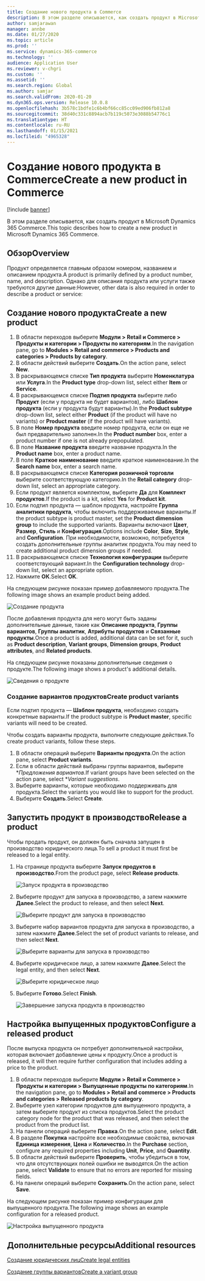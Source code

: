 ```yaml
---
title: Создание нового продукта в Commerce
description: В этом разделе описывается, как создать продукт в Microsoft Dynamics 365 Commerce.
author: samjarawan
manager: annbe
ms.date: 01/27/2020
ms.topic: article
ms.prod: ''
ms.service: dynamics-365-commerce
ms.technology: ''
audience: Application User
ms.reviewer: v-chgri
ms.custom: ''
ms.assetid: ''
ms.search.region: Global
ms.author: samjar
ms.search.validFrom: 2020-01-20
ms.dyn365.ops.version: Release 10.0.8
ms.openlocfilehash: 3b578c1bdfe1c6b4bf66cc85cc09ed906fb812a8
ms.sourcegitcommit: 38d40c331c8894acb7b119c5073e3088b54776c1
ms.translationtype: HT
ms.contentlocale: ru-RU
ms.lasthandoff: 01/15/2021
ms.locfileid: "4965328"
---
```

# <a name="create-a-new-product-in-commerce"></a><span data-ttu-id="eb8db-103">Создание нового продукта в Commerce</span><span class="sxs-lookup"><span data-stu-id="eb8db-103">Create a new product in Commerce</span></span>


[!include [banner](includes/banner.md)]

<span data-ttu-id="eb8db-104">В этом разделе описывается, как создать продукт в Microsoft Dynamics 365 Commerce.</span><span class="sxs-lookup"><span data-stu-id="eb8db-104">This topic describes how to create a new product in Microsoft Dynamics 365 Commerce.</span></span>

## <a name="overview"></a><span data-ttu-id="eb8db-105">Обзор</span><span class="sxs-lookup"><span data-stu-id="eb8db-105">Overview</span></span>

<span data-ttu-id="eb8db-106">Продукт определяется главным образом номером, названием и описанием продукта.</span><span class="sxs-lookup"><span data-stu-id="eb8db-106">A product is primarily defined by a product number, name, and description.</span></span> <span data-ttu-id="eb8db-107">Однако для описания продукта или услуги также требуются другие данные:</span><span class="sxs-lookup"><span data-stu-id="eb8db-107">However, other data is also required in order to describe a product or service:</span></span>

## <a name="create-a-new-product"></a><span data-ttu-id="eb8db-108">Создание нового продукта</span><span class="sxs-lookup"><span data-stu-id="eb8db-108">Create a new product</span></span>

1. <span data-ttu-id="eb8db-109">В области переходов выберите **Модули \> Retail и Commerce \> Продукты и категории \> Продукты по категориям**.</span><span class="sxs-lookup"><span data-stu-id="eb8db-109">In the navigation pane, go to **Modules \> Retail and commerce \> Products and categories \> Products by category**.</span></span>
1. <span data-ttu-id="eb8db-110">В области действий выберите **Создать**.</span><span class="sxs-lookup"><span data-stu-id="eb8db-110">On the action pane, select **New**.</span></span>
1. <span data-ttu-id="eb8db-111">В раскрывающемся списке **Тип продукта** выберите **Номенклатура** или **Услуга**.</span><span class="sxs-lookup"><span data-stu-id="eb8db-111">In the **Product type** drop-down list, select either **Item** or **Service**.</span></span>
1. <span data-ttu-id="eb8db-112">В раскрывающемся списке **Подтип продукта** выберите либо **Продукт** (если у продукта не будет вариантов), либо **Шаблон продукта** (если у продукта будут варианты).</span><span class="sxs-lookup"><span data-stu-id="eb8db-112">In the **Product subtype** drop-down list, select either **Product** (if the product will have no variants) or **Product master** (if the product will have variants).</span></span>
1. <span data-ttu-id="eb8db-113">В поле **Номер продукта** введите номер продукта, если он еще не был предварительно заполнен.</span><span class="sxs-lookup"><span data-stu-id="eb8db-113">In the **Product number** box, enter a product number if one is not already prepopulated.</span></span>
1. <span data-ttu-id="eb8db-114">В поле **Название продукта** введите название продукта.</span><span class="sxs-lookup"><span data-stu-id="eb8db-114">In the **Product name** box, enter a product name.</span></span>
1. <span data-ttu-id="eb8db-115">В поле **Краткое наименование** введите краткое наименование.</span><span class="sxs-lookup"><span data-stu-id="eb8db-115">In the **Search name** box, enter a search name.</span></span>
1. <span data-ttu-id="eb8db-116">В раскрывающемся списке **Категория розничной торговли** выберите соответствующую категорию.</span><span class="sxs-lookup"><span data-stu-id="eb8db-116">In the **Retail category** drop-down list, select an appropriate category.</span></span>
1. <span data-ttu-id="eb8db-117">Если продукт является комплектом, выберите **Да** для **Комплект продуктов**.</span><span class="sxs-lookup"><span data-stu-id="eb8db-117">If the product is a kit, select **Yes** for **Product kit**.</span></span>
1. <span data-ttu-id="eb8db-118">Если подтип продукта — шаблон продукта, настройте **Группа аналитики продукта**, чтобы включить поддерживаемые варианты.</span><span class="sxs-lookup"><span data-stu-id="eb8db-118">If the product subtype is product master, set the **Product dimension group** to include the supported variants.</span></span> <span data-ttu-id="eb8db-119">Варианты включают **Цвет**, **Размер**, **Стиль** и **Конфигурация**.</span><span class="sxs-lookup"><span data-stu-id="eb8db-119">Options include **Color**, **Size**, **Style**, and **Configuration**.</span></span> <span data-ttu-id="eb8db-120">При необходимости, возможно, потребуется создать дополнительные группы аналитик продукта.</span><span class="sxs-lookup"><span data-stu-id="eb8db-120">You may need to create additional product dimension groups if needed.</span></span>
1. <span data-ttu-id="eb8db-121">В раскрывающемся списке **Технология конфигурации** выберите соответствующий вариант.</span><span class="sxs-lookup"><span data-stu-id="eb8db-121">In the **Configuration technology** drop-down list, select an appropriate option.</span></span>
1. <span data-ttu-id="eb8db-122">Нажмите **ОК**.</span><span class="sxs-lookup"><span data-stu-id="eb8db-122">Select **OK**.</span></span>

<span data-ttu-id="eb8db-123">На следующем рисунке показан пример добавляемого продукта.</span><span class="sxs-lookup"><span data-stu-id="eb8db-123">The following image shows an example product being added.</span></span>

![Создание продукта](media/create-new-product.png)

<span data-ttu-id="eb8db-125">После добавления продукта для него могут быть заданы дополнительные данные, такие как **Описание продукта**, **Группы вариантов**, **Группы аналитик**, **Атрибуты продуктов** и **Связанные продукты**.</span><span class="sxs-lookup"><span data-stu-id="eb8db-125">Once a product is added, additional data can be set for it, such as **Product description**, **Variant groups**, **Dimension groups**, **Product attributes**, and **Related products**.</span></span>

<span data-ttu-id="eb8db-126">На следующем рисунке показаны дополнительные сведения о продукте.</span><span class="sxs-lookup"><span data-stu-id="eb8db-126">The following image shows a product's additional details.</span></span>

![Сведения о продукте](media/create-new-product-2.png)

### <a name="create-product-variants"></a><span data-ttu-id="eb8db-128">Создание вариантов продуктов</span><span class="sxs-lookup"><span data-stu-id="eb8db-128">Create product variants</span></span>

<span data-ttu-id="eb8db-129">Если подтип продукта — **Шаблон продукта**, необходимо создать конкретные варианты.</span><span class="sxs-lookup"><span data-stu-id="eb8db-129">If the product subtype is **Product master**, specific variants will need to be created.</span></span> 

<span data-ttu-id="eb8db-130">Чтобы создать варианты продукта, выполните следующие действия.</span><span class="sxs-lookup"><span data-stu-id="eb8db-130">To create product variants, follow these steps.</span></span>

1. <span data-ttu-id="eb8db-131">В области операций выберите **Варианты продукта**.</span><span class="sxs-lookup"><span data-stu-id="eb8db-131">On the action pane, select **Product variants**.</span></span>
1. <span data-ttu-id="eb8db-132">Если в области действий выбраны группы вариантов, выберите \**Предложения вариантов*.</span><span class="sxs-lookup"><span data-stu-id="eb8db-132">If variant groups have been selected on the action pane, select \**Variant suggestions*.</span></span>
1. <span data-ttu-id="eb8db-133">Выберите варианты, которые необходимо поддерживать для продукта.</span><span class="sxs-lookup"><span data-stu-id="eb8db-133">Select the variants you would like to support for the product.</span></span>
1. <span data-ttu-id="eb8db-134">Выберите **Создать**.</span><span class="sxs-lookup"><span data-stu-id="eb8db-134">Select **Create**.</span></span>

## <a name="release-a-product"></a><span data-ttu-id="eb8db-135">Запустить продукт в производство</span><span class="sxs-lookup"><span data-stu-id="eb8db-135">Release a product</span></span>

<span data-ttu-id="eb8db-136">Чтобы продать продукт, он должен быть сначала запущен в производство юридического лица.</span><span class="sxs-lookup"><span data-stu-id="eb8db-136">To sell a product it must first be released to a legal entity.</span></span>

1. <span data-ttu-id="eb8db-137">На странице продукта выберите **Запуск продуктов в производство**.</span><span class="sxs-lookup"><span data-stu-id="eb8db-137">From the product page, select **Release products**.</span></span>

    ![Запуск продукта в производство](media/create-new-product-3.png)

1. <span data-ttu-id="eb8db-139">Выберите продукт для запуска в производство, а затем нажмите **Далее**.</span><span class="sxs-lookup"><span data-stu-id="eb8db-139">Select the product to release, and then select **Next**.</span></span>

    ![Выберите продукт для запуска в производство](media/create-new-product-4.png)

1. <span data-ttu-id="eb8db-141">Выберите набор вариантов продукта для запуска в производство, а затем нажмите **Далее**.</span><span class="sxs-lookup"><span data-stu-id="eb8db-141">Select the set of product variants to release, and then select **Next**.</span></span>

    ![Выберите варианты для запуска в производство](media/create-new-product-5.png)

1. <span data-ttu-id="eb8db-143">Выберите юридическое лицо, а затем нажмите **Далее**.</span><span class="sxs-lookup"><span data-stu-id="eb8db-143">Select the legal entity, and then select **Next**.</span></span>

    ![Выберите юридическое лицо](media/create-new-product-6.png)

1. <span data-ttu-id="eb8db-145">Выберите **Готово**.</span><span class="sxs-lookup"><span data-stu-id="eb8db-145">Select **Finish**.</span></span>

    ![Завершение запуска продукта в производство](media/create-new-product-7.png)

## <a name="configure-a-released-product"></a><span data-ttu-id="eb8db-147">Настройка выпущенных продуктов</span><span class="sxs-lookup"><span data-stu-id="eb8db-147">Configure a released product</span></span>

<span data-ttu-id="eb8db-148">После выпуска продукта он потребует дополнительной настройки, которая включает добавление цены к продукту.</span><span class="sxs-lookup"><span data-stu-id="eb8db-148">Once a product is released, it will then require further configuration that includes adding a price to the product.</span></span>

1. <span data-ttu-id="eb8db-149">В области переходов выберите **Модули \> Retail и Commerce \> Продукты и категории \> Выпущенные продукты по категориям**.</span><span class="sxs-lookup"><span data-stu-id="eb8db-149">In the navigation pane, go to **Modules \> Retail and commerce \> Products and categories \> Released products by category**.</span></span>
1. <span data-ttu-id="eb8db-150">Выберите узел категории продуктов для выпущенного продукта, а затем выберите продукт из списка продуктов.</span><span class="sxs-lookup"><span data-stu-id="eb8db-150">Select the product category node for the product that was released, and then select the product from the product list.</span></span>
1. <span data-ttu-id="eb8db-151">На панели операций выберите **Правка**.</span><span class="sxs-lookup"><span data-stu-id="eb8db-151">On the action pane, select **Edit**.</span></span>
1. <span data-ttu-id="eb8db-152">В разделе **Покупка** настройте все необходимые свойства, включая **Единица измерения**, **Цена** и **Количество**.</span><span class="sxs-lookup"><span data-stu-id="eb8db-152">In the **Purchase** section, configure any required properties including **Unit**, **Price**,  and **Quantity**.</span></span>
1. <span data-ttu-id="eb8db-153">В области действий выберите **Проверить**, чтобы убедиться в том, что для отсутствующих полей ошибки не выводятся.</span><span class="sxs-lookup"><span data-stu-id="eb8db-153">On the action pane, select **Validate** to ensure that no errors are reported for missing fields.</span></span>
1. <span data-ttu-id="eb8db-154">На панели операций выберите **Сохранить**.</span><span class="sxs-lookup"><span data-stu-id="eb8db-154">On the action pane, select **Save**.</span></span>

<span data-ttu-id="eb8db-155">На следующем рисунке показан пример конфигурации для выпущенного продукта.</span><span class="sxs-lookup"><span data-stu-id="eb8db-155">The following image shows an example configuration for a released product.</span></span>

![Настройка выпущенного продукта](media/create-new-product-8.png)

## <a name="additional-resources"></a><span data-ttu-id="eb8db-157">Дополнительные ресурсы</span><span class="sxs-lookup"><span data-stu-id="eb8db-157">Additional resources</span></span>

[<span data-ttu-id="eb8db-158">Создание юридических лиц</span><span class="sxs-lookup"><span data-stu-id="eb8db-158">Create legal entities</span></span>](channels-legal-entities.md)

[<span data-ttu-id="eb8db-159">Создание группы вариантов</span><span class="sxs-lookup"><span data-stu-id="eb8db-159">Create a variant group</span></span>](create-variant-group.md) 
